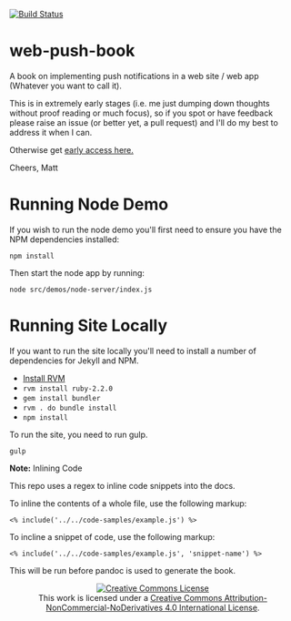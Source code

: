 [![Build Status](https://travis-ci.org/gauntface/web-push-book.svg?branch=master)](https://travis-ci.org/gauntface/web-push-book)

# web-push-book

A book on implementing push notifications in a web site / web app (Whatever
you want to call it).

This is in extremely early stages (i.e. me just dumping down thoughts without
proof reading or much focus), so if you spot or have feedback please raise
an issue (or better yet, a pull request) and I'll do my best to address it
when I can.

Otherwise get <a href="https://web-push-book.gauntface.com ">early access here.</a>

Cheers,
Matt

# Running Node Demo

If you wish to run the node demo you'll first need to ensure you have the NPM dependencies installed:

    npm install

Then start the node app by running:

    node src/demos/node-server/index.js

# Running Site Locally

If you want to run the site locally you'll need to install a number of dependencies for Jekyll and NPM.

- [Install RVM](https://rvm.io/rvm/install)
- `rvm install ruby-2.2.0`
- `gem install bundler`
- `rvm . do bundle install`
- `npm install`

To run the site, you need to run gulp.

    gulp

**Note:** Inlining Code

This repo uses a regex to inline code snippets into the docs.

To inline the contents of a whole file, use the following markup:

    <% include('../../code-samples/example.js') %>

To incline a snippet of code, use the following markup:

    <% include('../../code-samples/example.js', 'snippet-name') %>

This will be run before pandoc is used to generate the book.

<p style="text-align:center">
<a rel="license" href="http://creativecommons.org/licenses/by-nc-nd/4.0/"><img alt="Creative Commons License" style="border-width:0" src="https://i.creativecommons.org/l/by-nc-nd/4.0/88x31.png" /></a><br />This work is licensed under a <a rel="license" href="http://creativecommons.org/licenses/by-nc-nd/4.0/">Creative Commons Attribution-NonCommercial-NoDerivatives 4.0 International License</a>.
</p>
